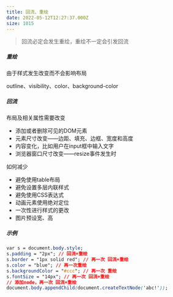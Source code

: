 ```yaml
---
title: 回流、重绘
date: 2022-05-12T12:27:37.000Z
size: 1015
---
```

> 回流必定会发生重绘，重绘不一定会引发回流

##### 重绘

由于样式发生改变而不会影响布局

outline、visibility、color、background-color

##### 回流

布局及相关属性需要改变

- 添加或者删除可见的DOM元素
- 元素尺寸改变——边距、填充、边框、宽度和高度
- 内容变化，比如用户在input框中输入文字
- 浏览器窗口尺寸改变——resize事件发生时

如何减少

- 避免使用table布局
- 避免设置多层内联样式
- 避免使用CSS表达式
- 动画元素使用绝对定位
- 一次性进行样式的更改
- 图片预设宽、高

##### 示例

```css
var s = document.body.style;
s.padding = "2px"; // 回流+重绘
s.border = "1px solid red"; // 再一次 回流+重绘
s.color = "blue"; // 再一次重绘
s.backgroundColor = "#ccc"; // 再一次 重绘
s.fontSize = "14px"; // 再一次 回流+重绘
// 添加node，再一次 回流+重绘
document.body.appendChild(document.createTextNode('abc!'));
```

